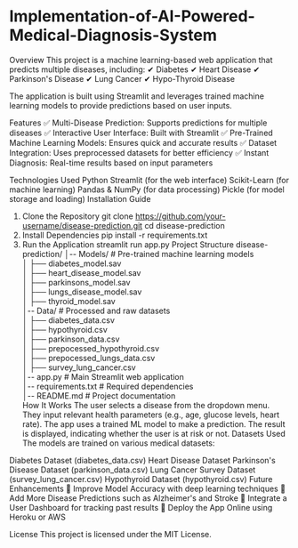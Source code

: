 # Implementation-of-AI-Powered-Medical-Diagnosis-System
Overview
This project is a machine learning-based web application that predicts multiple diseases, including:
✔ Diabetes
✔ Heart Disease
✔ Parkinson's Disease
✔ Lung Cancer
✔ Hypo-Thyroid Disease

The application is built using Streamlit and leverages trained machine learning models to provide predictions based on user inputs.

Features
✅ Multi-Disease Prediction: Supports predictions for multiple diseases
✅ Interactive User Interface: Built with Streamlit
✅ Pre-Trained Machine Learning Models: Ensures quick and accurate results
✅ Dataset Integration: Uses preprocessed datasets for better efficiency
✅ Instant Diagnosis: Real-time results based on input parameters

Technologies Used
Python
Streamlit (for the web interface)
Scikit-Learn (for machine learning)
Pandas & NumPy (for data processing)
Pickle (for model storage and loading)
Installation Guide
1. Clone the Repository
git clone https://github.com/your-username/disease-prediction.git
cd disease-prediction
2. Install Dependencies
pip install -r requirements.txt
3. Run the Application
streamlit run app.py
Project Structure
disease-prediction/
│-- Models/                        # Pre-trained machine learning models  
│   ├── diabetes_model.sav  
│   ├── heart_disease_model.sav  
│   ├── parkinsons_model.sav  
│   ├── lungs_disease_model.sav  
│   ├── thyroid_model.sav  
│-- Data/                          # Processed and raw datasets  
│   ├── diabetes_data.csv  
│   ├── hypothyroid.csv  
│   ├── parkinson_data.csv  
│   ├── prepocessed_hypothyroid.csv  
│   ├── prepocessed_lungs_data.csv  
│   ├── survey_lung_cancer.csv  
│-- app.py                         # Main Streamlit web application  
│-- requirements.txt                # Required dependencies  
│-- README.md                       # Project documentation  
How It Works
The user selects a disease from the dropdown menu.
They input relevant health parameters (e.g., age, glucose levels, heart rate).
The app uses a trained ML model to make a prediction.
The result is displayed, indicating whether the user is at risk or not.
Datasets Used
The models are trained on various medical datasets:

Diabetes Dataset (diabetes_data.csv)
Heart Disease Dataset
Parkinson's Disease Dataset (parkinson_data.csv)
Lung Cancer Survey Dataset (survey_lung_cancer.csv)
Hypothyroid Dataset (hypothyroid.csv)
Future Enhancements
🚀 Improve Model Accuracy with deep learning techniques
🚀 Add More Disease Predictions such as Alzheimer's and Stroke
🚀 Integrate a User Dashboard for tracking past results
🚀 Deploy the App Online using Heroku or AWS

License
This project is licensed under the MIT License.

